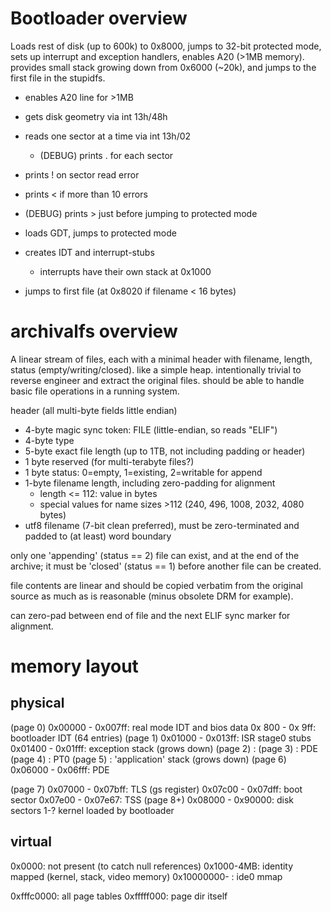 
# Bootloader overview

Loads rest of disk (up to 600k) to 0x8000, jumps to 32-bit protected mode, sets
up interrupt and exception handlers, enables A20 (>1MB memory).  provides small
stack growing down from 0x6000 (~20k), and jumps to the first file in the stupidfs.

* enables A20 line for >1MB
* gets disk geometry via int 13h/48h

* reads one sector at a time via int 13h/02
  * (DEBUG) prints . for each sector
* prints ! on sector read error
* prints < if more than 10 errors
* (DEBUG) prints > just before jumping to protected mode

* loads GDT, jumps to protected mode
* creates IDT and interrupt-stubs
  * interrupts have their own stack at 0x1000

* jumps to first file (at 0x8020 if filename < 16 bytes)

# archivalfs overview

A linear stream of files, each with a minimal header with filename, length,
status (empty/writing/closed).  like a simple heap.  intentionally trivial to
reverse engineer and extract the original files.  should be able to handle
basic file operations in a running system.

header (all multi-byte fields little endian)
  * 4-byte magic sync token: FILE (little-endian, so reads "ELIF")
  * 4-byte type
  * 5-byte exact file length (up to 1TB, not including padding or header)
  * 1 byte reserved (for multi-terabyte files?)
  * 1 byte status: 0=empty, 1=existing, 2=writable for append
  * 1-byte filename length, including zero-padding for alignment
     * length <= 112: value in bytes
     * special values for name sizes >112 (240, 496, 1008, 2032, 4080 bytes)
  * utf8 filename (7-bit clean preferred), must be zero-terminated and
    padded to (at least) word boundary

only one 'appending' (status == 2) file can exist, and at the end of the
archive; it must be 'closed' (status == 1) before another file can be created.

file contents are linear and should be copied verbatim from the original source
as much as is reasonable (minus obsolete DRM for example).

can zero-pad between end of file and the next ELIF sync marker for alignment.

# memory layout

## physical 

(page 0) 0x00000 - 0x007ff: real mode IDT and bios data
         0x  800 - 0x  9ff: bootloader IDT (64 entries)
(page 1) 0x01000 - 0x013ff: ISR stage0 stubs
         0x01400 - 0x01fff: exception stack (grows down)
(page 2)                  :
(page 3)                  : PDE
(page 4)                  : PT0
(page 5)                  : 'application' stack (grows down)
(page 6) 0x06000 - 0x06fff: PDE

(page 7) 0x07000 - 0x07bff: TLS (gs register)
         0x07c00 - 0x07dff: boot sector
         0x07e00 - 0x07e67: TSS
(page 8+) 0x08000 - 0x90000: disk sectors 1-? kernel loaded by bootloader

## virtual

0x0000: not present (to catch null references)
0x1000-4MB:  identity mapped (kernel, stack, video memory)
0x10000000- : ide0 mmap

0xfffc0000: all page tables
0xfffff000: page dir itself

